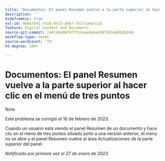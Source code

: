 ```yaml
---
title: 'Documentos: El panel Resumen vuelve a la parte superior al hacer clic en el menú de tres puntos'
description: ''
hidefromtoc: true
exl-id: 9e6e7b41-7d1b-4e13-a647-7b1fcaeacc1d
feature: Digital Content and Documents
source-git-commit: 2a41264d6f477f51eaeda6ae3675b1a6d816249c
workflow-type: tm+mt
source-wordcount: '73'
ht-degree: 100%

---
```


# Documentos: El panel Resumen vuelve a la parte superior al hacer clic en el menú de tres puntos

>[!NOTE]
>
>Este problema se corrigió el 16 de febrero de 2023.

Cuando un usuario está viendo el panel Resumen de un documento y hace clic en el menú de tres puntos situado junto a una versión anterior, el menú no se abre y el panel Resumen vuelve al área Actualizaciones de la parte superior del panel.

_Notificado por primera vez el 27 de enero de 2023._

